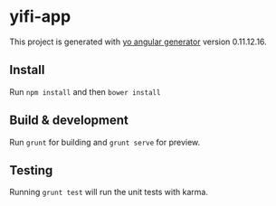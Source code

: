 # yifi-app

This project is generated with [yo angular generator](https://github.com/yeoman/generator-angular)
version 0.11.12.16.

## Install 
Run `npm install` and then `bower install`

## Build & development

Run `grunt` for building and `grunt serve` for preview.

## Testing

Running `grunt test` will run the unit tests with karma.
